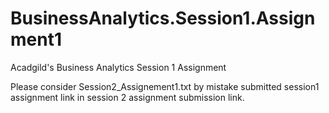 # BusinessAnalytics.Session1.Assignment1
Acadgild's Business Analytics Session 1 Assignment

Please consider Session2_Assignement1.txt by mistake submitted session1 assignment link in session 2 assignment submission link.

